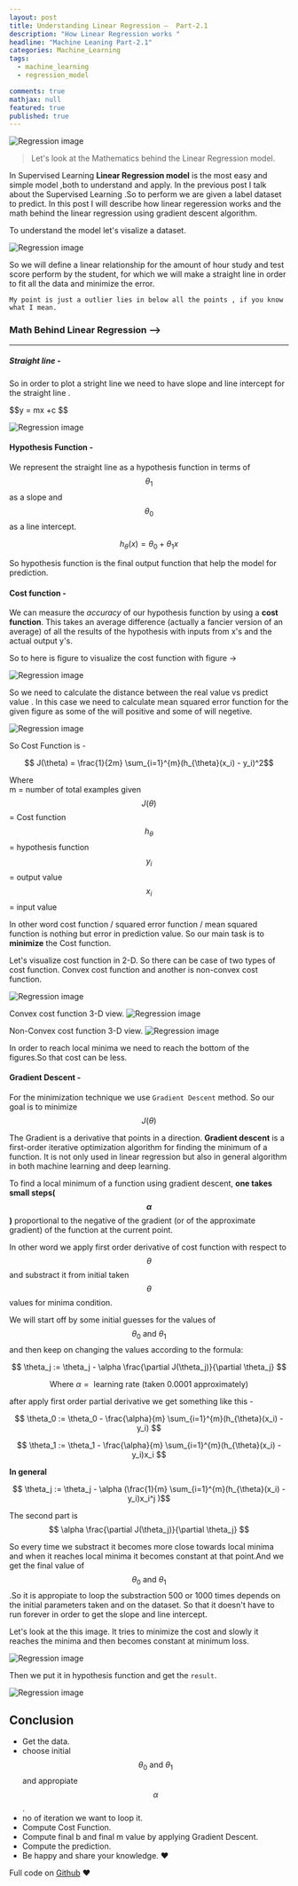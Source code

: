 ```yaml
---
layout: post
title: Understanding Linear Regression —  Part-2.1
description: "How Linear Regression works "
headline: "Machine Leaning Part-2.1"
categories: Machine_Learning 
tags: 
  - machine_learning
  - regression_model

comments: true
mathjax: null
featured: true
published: true 
---
```


<img class="image-post" src="{{ site.url }}/images/machine_learning/regrssion_intro.gif" alt="Regression image">

> Let's look at the Mathematics behind the Linear Regression model.

In Supervised Learning **Linear Regression model** is the most easy and simple model ,both to understand and apply. In the previous post I talk about the Supervised Learning .So to perform we are given a label dataset to predict. In this post I will describe how linear regeression works and the math behind the linear regression using gradient descent algorithm.

To understand the model let's visalize a dataset.

<img class="image-post" src="{{ site.url }}/images/machine_learning/dataset1.png" alt="Regression image">

So we will define a linear relationship for the amount of hour study and test score perform by the student, for which we will make a straight line in order to fit all the data and minimize the error.

`My point is just a outlier lies in below all the points , if you know what I mean.`

### Math Behind Linear Regression —>

***
##### Straight line -

So in order to plot a stright line we need to have slope and line intercept for the straight line .
<p>$$y = mx +c $$ </p>


<img class="image-post" src="{{ site.url }}/images/machine_learning/line.jpg" alt="Regression image">


#### Hypothesis Function -

We represent the straight line as a hypothesis function in terms of $$\theta_{1}$$ as a slope and $$\theta_{0}$$ as a line intercept.

$$ h_{\theta}(x) = \theta_{0} + \theta_{1}x  $$

So hypothesis function is the final output function that help the model for prediction.


#### Cost function -

We can measure the *accuracy* of our hypothesis function by using a **cost function**. This takes an average difference (actually a fancier version of an average) of all the results of the hypothesis with inputs from x's and the actual output y's.

So to here is figure to visualize the cost function with figure ->

<img class="image-post" src="{{ site.url }}/images/machine_learning/cost.jpg" alt="Regression image">

So we need to calculate the distance between the real value vs predict value . In this case we need to calculate mean squared error function for the given figure as some of the will positive and some of will negetive.

<img class="image-post" src="{{ site.url }}/images/machine_learning/error.png" alt="Regression image">

So Cost Function is -

$$ J(\theta) = \frac{1}{2m} \sum_{i=1}^{m}(h_{\theta}(x_i) - y_i)^2$$

Where <br>
	  m = number of total examples given<br>
	  $$J(\theta)$$ = Cost function<br>
	  $$h_\theta$$  = hypothesis function<br>
	  $$y_i$$ = output value<br>
	  $$x_i$$ = input value<br>

In other word cost function / squared error function / mean squared function is nothing but error in prediction value.
So our main task is to **minimize** the Cost function.

Let's visualize cost function in 2-D. So there can be case of two types of cost function. Convex cost function and another is non-convex cost function.

<img class="image-post" src="{{ site.url }}/images/machine_learning/costfun.jpg" alt="Regression image">

Convex cost function 3-D view. 
<img class="image-post" src="{{ site.url }}/images/machine_learning/costfun1.png" alt="Regression image">

Non-Convex cost function 3-D view.
<img class="image-post" src="{{ site.url }}/images/machine_learning/costfun2.png" alt="Regression image">

In order to reach local minima we need to reach the bottom of the figures.So that cost can be less.

#### Gradient Descent -

For the minimization technique we use `Gradient Descent` method.
So our goal is to minimize $$J(\theta)$$

The Gradient is a derivative that points in a direction. **Gradient descent** is a first-order iterative optimization algorithm for finding the minimum of a function. It is not only used in linear regression but also in general algorithm in both machine learning and deep learning.

To find a local minimum of a function using gradient descent, **one takes small steps($$\alpha$$)** proportional to the negative of the gradient (or of the approximate gradient) of the function at the current point.

In other word we apply first order derivative of cost function with respect to $$\theta$$ and substract it from initial taken $$\theta$$ values for minima condition.

We will start off by some initial guesses for the values of $$\theta_0 \mbox{ and }\theta_1$$ and then keep on changing the values according to the formula:

$$  \theta_j := \theta_j - \alpha \frac{\partial J(\theta_j)}{\partial \theta_j} $$  

$$\mbox{ Where } \alpha = \mbox{ learning rate (taken 0.0001 approximately)} $$


after apply first order partial derivative we get something like this -

$$  \theta_0 := \theta_0 -  \frac{\alpha}{m} \sum_{i=1}^{m}(h_{\theta}(x_i) - y_i) $$ 

$$  \theta_1 := \theta_1 - \frac{\alpha}{m} \sum_{i=1}^{m}(h_{\theta}(x_i) - y_i)x_i $$ 

**In general**

$$  \theta_j := \theta_j - \alpha (\frac{1}{m} \sum_{i=1}^{m}(h_{\theta}(x_i) - y_i)x_i^j )$$ 

The second part is $$ \alpha \frac{\partial J(\theta_j)}{\partial \theta_j} $$

So every time we substract it becomes more close towards local minima and when it reaches local minima it becomes constant at that point.And we get the final value of $$\theta_0 \mbox{ and }\theta_1$$.So it is appropiate to loop the substraction 500 or 1000 times depends on the initial parameters taken and on the dataset. So that it doesn't have to run forever in order to get the slope and line intercept.  


Let's look at the this image. It tries to minimize the cost and slowly it reaches the minima and then becomes constant at minimum loss.

<img class="image-post" src="{{ site.url }}/images/machine_learning/gradient_descent_exampl.gif" alt="Regression image">

Then we put it in hypothesis function and get the `result`.

<img class="image-post" src="{{ site.url }}/images/machine_learning/predict.png" alt="Regression image">


## Conclusion

* Get the data.
* choose initial $$\theta_0 \mbox{ and }\theta_1$$ and appropiate  $$\alpha$$.
* no of iteration we want to loop it.
* Compute Cost Function.
* Compute final b and final m value by applying Gradient Descent.
* Compute the prediction.
* Be happy and share your knowledge. :heart:

Full code on [Github](https://github.com/chinmaydas96/DLFND/blob/master/week-1(Linear-regrssion)/gradient_descent/Gradient%20descent.ipynb) :heart:

